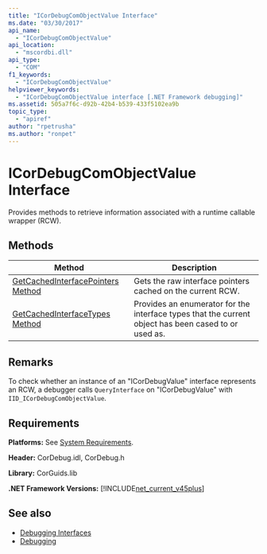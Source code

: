 ```yaml
---
title: "ICorDebugComObjectValue Interface"
ms.date: "03/30/2017"
api_name: 
  - "ICorDebugComObjectValue"
api_location: 
  - "mscordbi.dll"
api_type: 
  - "COM"
f1_keywords: 
  - "ICorDebugComObjectValue"
helpviewer_keywords: 
  - "ICorDebugComObjectValue interface [.NET Framework debugging]"
ms.assetid: 505a7f6c-d92b-42b4-b539-433f5102ea9b
topic_type: 
  - "apiref"
author: "rpetrusha"
ms.author: "ronpet"
---
```

# ICorDebugComObjectValue Interface
Provides methods to retrieve information associated with a runtime callable wrapper (RCW).  
  
## Methods  
  
|Method|Description|  
|------------|-----------------|  
|[GetCachedInterfacePointers Method](../../../../docs/framework/unmanaged-api/debugging/icordebugcomobjectvalue-getcachedinterfacepointers-method.md)|Gets the raw interface pointers cached on the current RCW.|  
|[GetCachedInterfaceTypes Method](../../../../docs/framework/unmanaged-api/debugging/icordebugcomobjectvalue-getcachedinterfacetypes-method.md)|Provides an enumerator for the interface types that the current object has been cased to or used as.|  
  
## Remarks  
 To check whether an instance of an "ICorDebugValue" interface represents an RCW, a debugger calls `QueryInterface` on "ICorDebugValue" with `IID_ICorDebugComObjectValue`.  
  
## Requirements  
 **Platforms:** See [System Requirements](../../../../docs/framework/get-started/system-requirements.md).  
  
 **Header:** CorDebug.idl, CorDebug.h  
  
 **Library:** CorGuids.lib  
  
 **.NET Framework Versions:** [!INCLUDE[net_current_v45plus](../../../../includes/net-current-v45plus-md.md)]  
  
## See also

- [Debugging Interfaces](../../../../docs/framework/unmanaged-api/debugging/debugging-interfaces.md)
- [Debugging](../../../../docs/framework/unmanaged-api/debugging/index.md)

